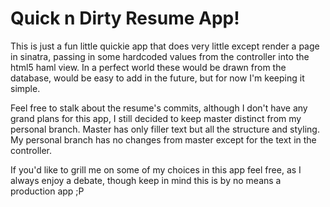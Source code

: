 Quick n Dirty Resume App!
=========================

This is just a fun little quickie app that does very little except render a page in sinatra, passing in
some hardcoded values from the controller into the html5 haml view. In a perfect world these would be
drawn from the database, would be easy to add in the future, but for now I'm keeping it simple.

Feel free to stalk about the resume's commits, although I don't have any grand plans for this app, I still
decided to keep master distinct from my personal branch. Master has only filler text but all the structure and styling. My personal branch has no changes from master except for the text in the controller.

If you'd like to grill me on some of my choices in this app feel free, as I always enjoy a debate, though keep in mind this is by no means a production app ;P
